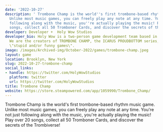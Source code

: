 ```yaml
---
date: '2022-10-27'
description: ' Trombone Champ is the world''s first trombone-based rhythm music game.
  Unlike most music games, you can freely play any note at any time. You''re not just
  following along with the music, you''re actually playing the music! Play over 20
  songs, collect all 50 Tromboner Cards, and discover the secrets of the Trombiverse! '
developer: Developer +  Holy Wow Studios
developer_bio: Holy Wow is a two-person game development team based in Brooklyn, NY.
  We are the creators of TROMBONE CHAMP, the ICARUS PROUDBOTTOM series, and other
  \"stupid and/or funny games\".
image: /images/Archived-img/October-2022/games/trombone-champ.jpeg
layout: game
location: Brooklyn, New York
slug: 2022-10-27-trombone-champ
social_links:
- handle: https://twitter.com/HolyWowStudios
  platform: twitter
  url: https://twitter.com/HolyWowStudios
title: Trombone Champ
website: https://store.steampowered.com/app/1059990/Trombone_Champ/
---
```


 Trombone Champ is the world's first trombone-based rhythm music game. Unlike most music games, you can freely play any note at any time. You're not just following along with the music, you're actually playing the music! Play over 20 songs, collect all 50 Tromboner Cards, and discover the secrets of the Trombiverse! 